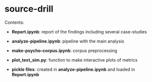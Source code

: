 # source-drill

Contents:

* **Report.ipynb**: report of the findings including several case-studies

* **analyze-pipeline.ipynb**: pipeline with the main analysis

* **make-psycho-corpus.ipynb**: corpus preprocessing

* **plot_text_sim.py**: function to make interactive plots of metrics

* **pickle files**: created in **analyze-pipeline.ipynb** and loaded in **Report.ipynb**
